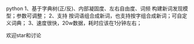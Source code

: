 python
1、基于字典树(正/反)、内部凝固度、左右自由度、词频 构建新词发现模型；参数可调整；
2、支持 按词语组合成新词，也支持按字组合成新词；可自定义词典；
3、速度很快，20w数据，耗时应该在1分钟左右；

欢迎star和讨论





